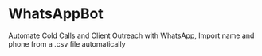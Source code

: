 # WhatsAppBot
Automate Cold Calls and Client Outreach with WhatsApp, Import name and phone from a .csv file automatically
